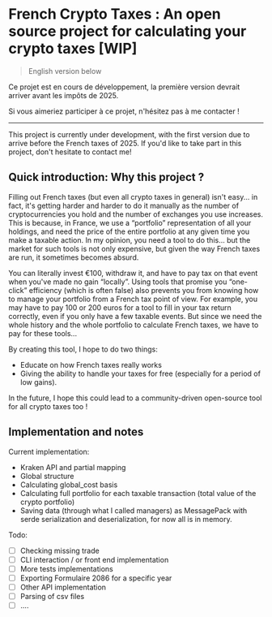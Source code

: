 # French Crypto Taxes : An open source project for calculating your crypto taxes [WIP]

> English version below

Ce projet est en cours de développement, la première version devrait arriver avant les impôts de 2025. 

Si vous aimeriez participer à ce projet, n'hésitez pas à me contacter !


------------

This project is currently under development, with the first version due to arrive before the French taxes of 2025. 
If you'd like to take part in this project, don't hesitate to contact me!


## Quick introduction: Why this project ?

Filling out French taxes (but even all crypto taxes in general) isn't easy... in fact, it's getting harder and harder to do it manually as the number of cryptocurrencies you hold and the number of exchanges you use increases. This is because, in France, we use a “portfolio” representation of all your holdings, and need the price of the entire portfolio at any given time you make a taxable action. In my opinion, you need a tool to do this... but the market for such tools is not only expensive, but given the way French taxes are run, it sometimes becomes absurd.

You can literally invest €100, withdraw it, and have to pay tax on that event when you've made no gain “locally”. Using tools that promise you “one-click” efficiency (which is often false) also prevents you from knowing how to manage your portfolio from a French tax point of view. For example, you may have to pay 100 or 200 euros for a tool to fill in your tax return correctly, even if you only have a few taxable events. But since we need the whole history and the whole portfolio to calculate French taxes, we have to pay for these tools...

By creating this tool, I hope to do two things:
- Educate on how French taxes really works
- Giving the ability to handle your taxes for free (especially for a period of low gains).

In the future, I hope this could lead to a community-driven open-source tool for all crypto taxes too !

## Implementation and notes

Current implementation:
- Kraken API and partial mapping
- Global structure 
- Calculating global_cost basis
- Calculating full portfolio for each taxable transaction (total value of the crypto portfolio)
- Saving data (through what I called managers) as MessagePack with serde serialization and deserialization, for now all is in memory.

Todo: 
- [ ] Checking missing trade
- [ ] CLI interaction / or front end implementation
- [ ] More tests implementations
- [ ] Exporting Formulaire 2086 for a specific year
- [ ] Other API implementation
- [ ] Parsing of csv files
- [ ] ....

